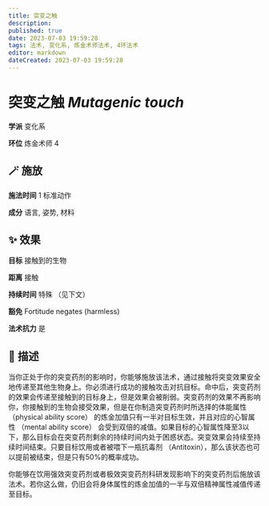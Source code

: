 ```yaml
---
title: 突变之触
description: 
published: true
date: 2023-07-03 19:59:28
tags: 法术, 变化系, 炼金术师法术, 4环法术
editor: markdown
dateCreated: 2023-07-03 19:59:28
---
```


# **突变之触** *Mutagenic touch*

**学派** 变化系 

**环位** 炼金术师 4

## 🪄 施放

**施法时间** 1 标准动作

**成分** 语言, 姿势, 材料

## ✨ 效果 

**目标** 接触到的生物 

**距离** 接触  

**持续时间** 特殊 （见下文） 

**豁免** Fortitude negates (harmless)

**法术抗力** 是

## 📖 描述

当你正处于你的突变药剂的影响时，你能够施放该法术，通过接触将突变效果安全地传递至其他生物身上。你必须进行成功的接触攻击对抗目标。命中后，突变药剂的效果会传递至接触到的目标身上，但是效果会被削弱。突变药剂的效果不再影响你，你接触到的生物会接受效果，但是在你制造突变药剂时所选择的体能属性 （physical ability score） 的炼金加值只有一半对目标生效，并且对应的心智属性 （mental ability score） 会受到双倍的减值。如果目标的心智属性降至3以下，那么目标会在突变药剂剩余的持续时间内处于困惑状态。突变效果会持续至持续时间结束。只要目标饮用或者被喂下一瓶抗毒剂 （Antitoxin），那么该状态也可以提前被结束，但是只有50%的概率成功。

你能够在饮用强效突变药剂或者极效突变药剂科研发现影响下的突变药剂后施放该法术。若你这么做，仍旧会将身体属性的炼金加值的一半与双倍精神属性减值传递至目标。
    